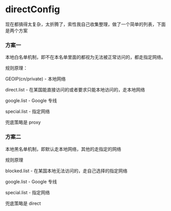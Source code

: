 directConfig
===

现在都搞得太复杂，太折腾了，索性我自己收集整理，做了一个简单的列表，下面是两个方案

### 方案一

本地白名单机制，即不在本名单里面的都视为无法被正常访问的，都走指定网络。

规则原理：

GEOIP(cn/private) - 本地网络

direct.list - 在某国能直接访问的或者要求只能本地访问的，走本地网络

google.list - Google 专线

special.list -  指定网络

兜底策略是 proxy

### 方案二

本地黑名单机制，即默认走本地网络，其他的走指定的网络

规则原理

blocked.list - 在某国本地无法访问的，走自己选择的指定网络

google.list - Google 专线

special.list -  指定网络

兜底策略是 direct
